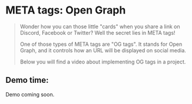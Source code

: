 # META tags: Open Graph

> Wonder how you can those little "cards" when you share a link on Discord, Facebook or Twitter?
> Well the secret lies in META tags!
> 
> One of those types of META tags are "OG tags". It stands for Open Graph, and it controls how an URL will be displayed on social media.
> 
> Below you will find a video about implementing OG tags in a project.


## Demo time:
Demo coming soon.